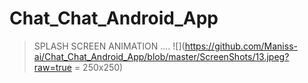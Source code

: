 # Chat_Chat_Android_App
> SPLASH SCREEN ANIMATION ....
![](https://github.com/Maniss-ai/Chat_Chat_Android_App/blob/master/ScreenShots/13.jpeg?raw=true = 250x250)
